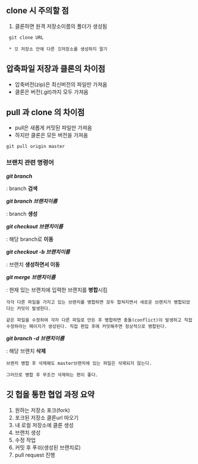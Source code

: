 

## **clone 시 주의할 점**

1. 클론하면 원격 저장소이름의 폴더가 생성됨
``` git bash
 git clone URL
```

` * 깃 저장소 안에 다른 깃저장소를 생성하지 말기`



## **압축파일 저장과 클론의 차이점**

- 압축버전(zip)은 최신버전의 파일만 가져옴
- 클론은 버전(.git)까지 모두 가져옴



## **pull 과 clone 의 차이점**

- pull은 새롭게 커밋된 파일만 가져옴
- 하지만 클론은 모든 버전을 가져옴
```git bash
git pull origin master
```



### 브랜치 관련 명령어

***git branch***

: branch **검색**



***git branch 브랜치이름***

: branch **생성**



***git checkout 브랜치이름***

: 해당 branch로 **이동**



***git checkout -b 브랜치이름***

: 브랜치 **생성하면서 이동**



***git merge 브랜치이름***

: 현재 있는 브랜치에 입력한 브랜치를 **병합**시킴

`각각 다른 파일을 가지고 있는 브랜치를 병합하면 모두 합쳐지면서 새로운 브랜치가 병합되었다는 커밋이 발생한다. `

`같은 파일을 수정하여 각자 다른 파일로 만든 후 병합하면 충돌(conflict)이 발생하고 직접 수정하라는 페이지가 생성된다. 직접 편집 후에 커밋해주면 정상적으로 병합된다.`



***git branch -d 브랜치이름***

: 해당 브랜치 **삭제**

`브랜치 병합 후 삭제해도 master브랜치에 있는 파일은 삭제되지 않는다. `

`그러므로 병합 후 무조건 삭제하는 편이 좋다.`



## 깃 헙을 통한 협업 과정 요약



1. 원하는 저장소 포크(fork)
2. 포크된 저장소 클론url 따오기
3. 내 로컬 저장소에 클론 생성
4. 브랜치 생성
5. 수정 작업
6. 커밋 후 푸쉬(생성된 브랜치로)
7. pull request 진행